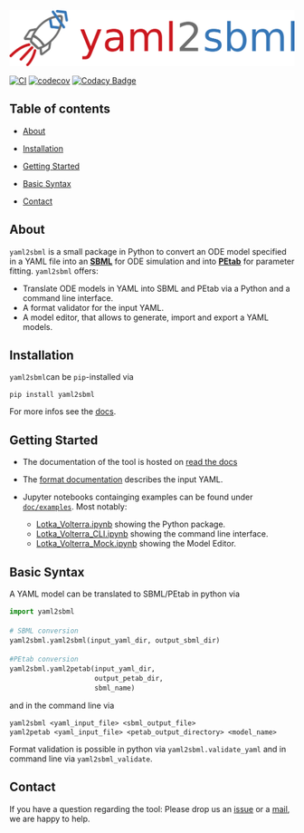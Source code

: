 ![yaml2sbml logo](https://github.com/yaml2sbml-dev/yaml2sbml/blob/master/doc/logo/logo_yaml2sbml_long.png?raw=true)

[![CI](https://github.com/yaml2sbml-dev/yaml2sbml/workflows/CI/badge.svg)](https://github.com/yaml2sbml-dev/yaml2sbml/actions)
[![codecov](https://codecov.io/gh/yaml2sbml-dev/yaml2sbml/branch/master/graph/badge.svg)](https://codecov.io/gh/yaml2sbml-dev/yaml2sbml)
[![Codacy Badge](https://app.codacy.com/project/badge/Grade/632acdc8d4ef4f50bf69892b8862fd24)](https://www.codacy.com/gh/yaml2sbml-dev/yaml2sbml/dashboard?utm_source=github.com&amp;utm_medium=referral&amp;utm_content=yaml2sbml-dev/yaml2sbml&amp;utm_campaign=Badge_Grade)

## Table of contents

* [About](#about)

* [Installation](#installation)

* [Getting Started](#getting-started)

* [Basic Syntax](#basic-syntax)

* [Contact](#contact)


## About

`yaml2sbml` is a small package in Python to convert an ODE model specified in a YAML file into an 
[**SBML**](http://www.sbml.org/) for ODE simulation and into 
[**PEtab**](https://github.com/martamatos/yaml2sbml) for parameter fitting. `yaml2sbml` offers:

* Translate ODE models in YAML into SBML and PEtab via a Python and a command line interface.
* A format validator for the input YAML.
* A model editor, that allows to generate, import and export a YAML models.

## Installation

`yaml2sbml`can be `pip`-installed via

```shell
pip install yaml2sbml
```
For more infos see the [docs](https://yaml2sbml.readthedocs.io/en/latest/#).

## Getting Started

* The documentation of the tool is hosted on [read the docs](https://yaml2sbml.readthedocs.io/en/latest/)
* The [format documentation](https://github.com/yaml2sbml-dev/yaml2sbml/blob/main/doc/format_specification.rst) describes the input YAML. 

* Jupyter notebooks containging examples can be found under [`doc/examples`](https://github.com/yaml2sbml-dev/yaml2sbml/tree/main/doc/examples).  Most notably:
    * [Lotka_Volterra.ipynb](https://github.com/yaml2sbml-dev/yaml2sbml/tree/main/doc/examples/Lotka_Volterra/Lotka_Volterra_python/Lotka_Volterra.ipynb) showing the Python package.
    * [Lotka_Volterra_CLI.ipynb](https://github.com/yaml2sbml-dev/yaml2sbml/tree/main/doc/examples/Lotka_Volterra/Lotka_Volterra_CLI/Lotka_Volterra_CLI.ipynb) showing the command line interface.
    * [Lotka_Volterra_Mock.ipynb](https://github.com/yaml2sbml-dev/yaml2sbml/tree/main/doc/examples/Lotka_Volterra/Lotka_Volterra_Model_Editor/Lotka_Volterra_Model_Editor.ipynb) showing the Model Editor.

## Basic Syntax

A YAML model can be translated to SBML/PEtab in python via
```python
import yaml2sbml

# SBML conversion
yaml2sbml.yaml2sbml(input_yaml_dir, output_sbml_dir)

#PEtab conversion
yaml2sbml.yaml2petab(input_yaml_dir, 
                     output_petab_dir,
                     sbml_name)
```
and in the command line via 
```shell
yaml2sbml <yaml_input_file> <sbml_output_file>
yaml2petab <yaml_input_file> <petab_output_directory> <model_name>
```
Format validation is possible in python via `yaml2sbml.validate_yaml` and in command line via `yaml2sbml_validate`.

## Contact
If you have a question regarding the tool: Please drop us an [issue](https://github.com/yaml2sbml-dev/yaml2sbml/issues/new) or a [mail](mailto:jakob.vanhoefer@uni-bonn.de), we are happy to help.
